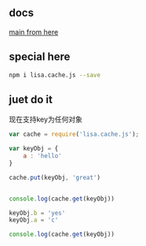 
## docs

[ main from here](https://github.com/ptarjan/node-cache)

## special here
```bash
npm i lisa.cache.js --save
```

## juet do it

现在支持key为任何对象

```js
var cache = require('lisa.cache.js');

var keyObj = {
    a : 'hello'
}

cache.put(keyObj, 'great')


console.log(cache.get(keyObj))

keyObj.b = 'yes'
keyObj.a = 'c'

console.log(cache.get(keyObj))

```